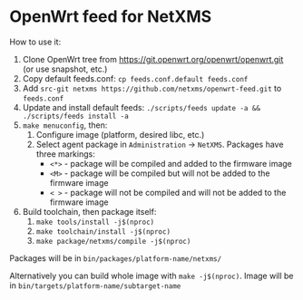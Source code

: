 # OpenWrt feed for NetXMS

How to use it:

1. Clone OpenWrt tree from https://git.openwrt.org/openwrt/openwrt.git (or use snapshot, etc.)
1. Copy default feeds.conf: `cp feeds.conf.default feeds.conf`
1. Add `src-git netxms https://github.com/netxms/openwrt-feed.git` to `feeds.conf`
1. Update and install default feeds: `./scripts/feeds update -a && ./scripts/feeds install -a`
1. `make menuconfig`, then:
   1. Configure image (platform, desired libc, etc.)
   1. Select agent package in `Administration` -> `NetXMS`. Packages have three markings:
      - `<*>` - package will be compiled and added to the firmware image
      - `<M>` - package will be compiled but will not be added to the firmware image
      - `< >` - package will not be compiled and will not be added to the firmware image
1. Build toolchain, then package itself:
   1. `make tools/install -j$(nproc)`
   1. `make toolchain/install -j$(nproc)`
   1. `make package/netxms/compile -j$(nproc)`

Packages will be in `bin/packages/platform-name/netxms/`

Alternatively you can build whole image with `make -j$(nproc)`. 
Image will be in `bin/targets/platform-name/subtarget-name`

